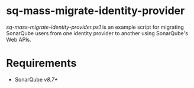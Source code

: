 # sq-mass-migrate-identity-provider

_sq-mass-migrate-identity-provider.ps1_ is an example script for migrating SonarQube users from one identity provider to another using SonarQube's Web APIs.

# Requirements
- SonarQube _v8.7+_
